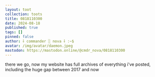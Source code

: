 ```yaml
---
layout: toot
collection: toots
title: 0818110300
date: 2024-08-18
published: true
tags: []
pinned: false
author: ⸸ commander ░ nova ⸸ :~$
avatar: /img/avatar/daemon.jpeg
mastodon: https://mastodon.online/@cmdr_nova/0818110300
---
```


there we go, now my website has full archives of everything i've posted, including the huge gap between 2017 and now
